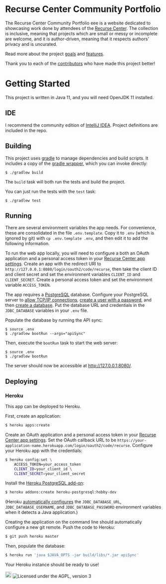 # Recurse Center Community Portfolio


The Recurse Center Community Portfolio
eee
is a website dedicated to
showcasing work done by attendees of
the [Recurse Center](https://www.recurse.com).
The collection is inclusive,
meaning that projects which are small or messy or incomplete are welcome,
and it is author-driven,
meaning that it respects authors' privacy and is uncurated.

Read more about the project [goals](docs/Goals.markdown)
and [features](docs/Features.markdown).

Thank you to each of the
[contributors](CONTRIBUTORS.markdown)
who have made this project better!

# Getting Started

This project is written in Java 11,
and you will need OpenJDK 11 installed.

## IDE

I recommend the community edition of
[IntelliJ IDEA](https://www.jetbrains.com/idea/).
Project definitions are included in the repo.

## Building

This project uses [gradle](https://gradle.org/)
to manage dependencies and build scripts.
It includes a copy of the
[gradle wrapper](https://docs.gradle.org/5.3.1/userguide/gradle_wrapper.html),
which you can invoke directly:

```
$ ./gradlew build
```

The `build` task will both run the tests and build the project.

You can just run the tests with the `test` task:

```
$ ./gradlew test
```

## Running

There are several environment variables the app needs.
For convenience,
these are consolidated in the file
`.env.template`.
Copy it to `.env`
(which is ignored by git)
with `cp .env.template .env`,
and then edit it to add
the following information.

To run the web app locally,
you will need to configure a
both an OAuth application
and a personal access token
in your
[Recurse Center app settings](https://www.recurse.com/settings/apps).
Create an app with the redirect URI to
`http://127.0.0.1:8080/login/oauth2/code/recurse`,
then take the client ID and client secret
and set the environment variables `CLIENT_ID` and `CLIENT_SECRET`.
Create a personal access token
and set the environment variable `ACCESS_TOKEN`.

The app requires a
[PostgreSQL](https://www.postgresql.org/)
database.
Configure your PostgreSQL server to
[allow TCP/IP connections](https://jdbc.postgresql.org/documentation/head/prepare.html),
[create a user with a password](https://www.postgresql.org/docs/current/app-createuser.html),
and then
[create a database](https://www.postgresql.org/docs/current/tutorial-createdb.html).
Put the database URL and credentials in the `JDBC_DATABASE` variables
in your `.env` file.

Populate the database
by running the API sync:

```
$ source .env
$ ./gradlew bootRun --args="apiSync"
```

Then, execute the `bootRun` task
to start the web server:

```
$ source .env
$ ./gradlew bootRun
```

The server should now be accessible at http://127.0.0.1:8080/.

## Deploying

### Heroku

This app can be deployed to Heroku.

First, create an application:

```sh
$ heroku apps:create
```

Create an OAuth application
and a personal access token
in your
[Recurse Center app settings](https://www.recurse.com/settings/apps).
Set the OAuth callback URL to be
`https://your-application-name.herokuapp.com/login/oauth2/code/recurse`.
Configure your Heroku app with the credentials:


```sh
$ heroku config:set \
    ACCESS_TOKEN=your_access_token
    CLIENT_ID=your_client_id \
    CLIENT_SECRET=your_client_secret
```

Install the
[Heroku PostgreSQL add-on](https://devcenter.heroku.com/articles/heroku-postgresql):

```sh
$ heroku addons:create heroku-postgresql:hobby-dev
```

(Heroku
[automatically configures](https://devcenter.heroku.com/articles/connecting-to-relational-databases-on-heroku-with-java)
the
`JDBC_DATABASE_URL`,
`JDBC_DATABASE_USERNAME`,
and
`JDBC_DATABASE_PASSWORD`
environment variables
when it detects a Java application.)

Creating the application
on the command line
should automatically configure a new git remote.
Push the code to Heroku:

```sh
$ git push heroku master
```

Then, populate the database:

```sh
$ heroku run 'java $JAVA_OPTS -jar build/libs/*.jar apiSync'
```

Your Heroku instance should be ready to use!

<a href='https://www.recurse.com' title='Made with love at the Recurse Center'><img src='https://cloud.githubusercontent.com/assets/2883345/11325206/336ea5f4-9150-11e5-9e90-d86ad31993d8.png' height='20px'/></a>
![Licensed under the AGPL, version 3](https://img.shields.io/badge/license-AGPL3-blue.svg)
